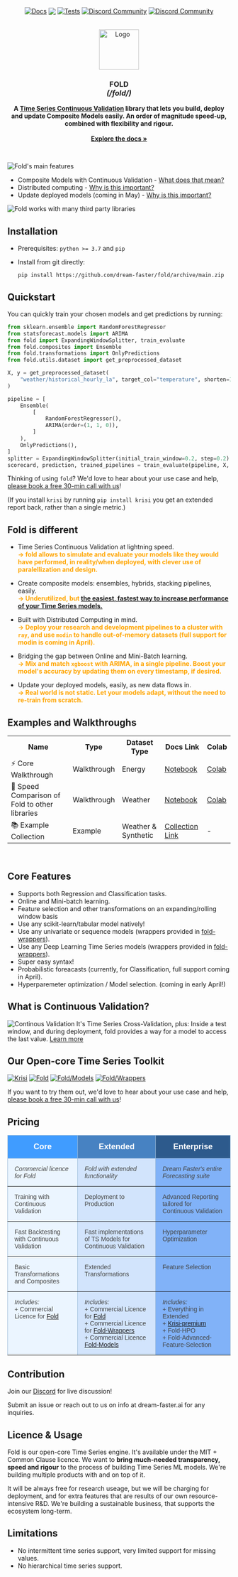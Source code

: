 <!-- # Fold -->

<p align="center" style="display:flex; width:100%; align-items:center; justify-content:center;">
  <a style="margin:2px" href="https://dream-faster.github.io/fold/"><img alt="Docs" src="https://img.shields.io/github/actions/workflow/status/dream-faster/fold/docs.yaml?logo=readthedocs"></a>
  <a style="margin:2px" href="https://codecov.io/gh/dream-faster/fold" ><img src="https://codecov.io/gh/dream-faster/fold/branch/main/graph/badge.svg?token=Z7I2XSF188"/></a>
  <a style="margin:2px" href="https://github.com/dream-faster/fold/actions/workflows/tests.yaml"><img alt="Tests" src="https://github.com/dream-faster/fold/actions/workflows/tests.yaml/badge.svg"/></a>
  <a style="margin:2px" href="https://discord.gg/EKJQgfuBpE"><img alt="Discord Community" src="https://img.shields.io/badge/Discord-%235865F2.svg?logo=discord&logoColor=white"></a>
  <a style="margin:2px" href="https://calendly.com/mark-szulyovszky/consultation"><img alt="Discord Community" src="https://shields.io/badge/-Speak%20with%20us-orange?logo=minutemailer&logoColor=white"></a>
</p>

<!-- PROJECT LOGO -->
<br />
<div align="center">
  <a href="https://dream-faster.github.io/fold/">
    <img src="https://raw.githubusercontent.com/dream-faster/fold/main/docs/images/logo.svg" alt="Logo" width="90" >
  </a>
<h3 align="center"><b>FOLD</b><br> <i>(/fold/)</i></h3>
  <p align="center">
    <b>A <a href="https://dream-faster.github.io/fold/concepts/continuous-validation/">Time Series Continuous Validation</a> library that lets you build, deploy and update Composite Models easily. An order of magnitude speed-up, combined with flexibility and rigour.</b><br>
    <br/>
    <a href="https://dream-faster.github.io/fold/"><strong>Explore the docs »</strong></a>
  </p>
</div>
<br />

<!-- INTRO -->

![Fold's main features](https://raw.githubusercontent.com/dream-faster/fold/main/docs/images/overview_diagrams/main_features.svg)

- Composite Models with Continuous Validation - [What does that mean?](https://dream-faster.github.io/fold/concepts/continuous-validation/)
- Distributed computing - [Why is this important?](#Fold-is-different)
- Update deployed models (coming in May) - [Why is this important?](#Fold-is-different)

![Fold works with many third party libraries](https://raw.githubusercontent.com/dream-faster/fold/main/docs/images/overview_diagrams/third_party.svg)

<!-- GETTING STARTED -->

## Installation

- Prerequisites: `python >= 3.7` and `pip`

- Install from git directly:
  ```
  pip install https://github.com/dream-faster/fold/archive/main.zip
  ```

## Quickstart

You can quickly train your chosen models and get predictions by running:

```py
from sklearn.ensemble import RandomForestRegressor
from statsforecast.models import ARIMA
from fold import ExpandingWindowSplitter, train_evaluate
from fold.composites import Ensemble
from fold.transformations import OnlyPredictions
from fold.utils.dataset import get_preprocessed_dataset

X, y = get_preprocessed_dataset(
    "weather/historical_hourly_la", target_col="temperature", shorten=1000
)

pipeline = [
    Ensemble(
        [
            RandomForestRegressor(),
            ARIMA(order=(1, 1, 0)),
        ]
    ),
    OnlyPredictions(),
]
splitter = ExpandingWindowSplitter(initial_train_window=0.2, step=0.2)
scorecard, prediction, trained_pipelines = train_evaluate(pipeline, X, y, splitter)
```

Thinking of using `fold`? We'd love to hear about your use case and help, [please book a free 30-min call with us](https://calendly.com/mark-szulyovszky/consultation)!

(If you install `krisi` by running `pip install krisi` you get an extended report back, rather than a single metric.)

## Fold is different

- Time Series Continuous Validation at lightning speed.<br/>
  <span style="color:orange;">**→ fold allows to simulate and evaluate your models like they would have performed, in reality/when deployed, with clever use of paralellization and design.**</span>

- Create composite models: ensembles, hybrids, stacking pipelines, easily.<br/>
  <span style="color:orange;">**→ Underutilized, but [the easiest, fastest way to increase performance of your Time Series models.](https://linkinghub.elsevier.com/retrieve/pii/S0169207022001480)**
  </span>

- Built with Distributed Computing in mind.<br/>
  <span style="color:orange;">**→ Deploy your research and development pipelines to a cluster with `ray`, and use `modin` to handle out-of-memory datasets (full support for modin is coming in April).**</span>

- Bridging the gap between Online and Mini-Batch learning.<br/>
  <span style="color:orange;">**→ Mix and match `xgboost` with ARIMA, in a single pipeline. Boost your model's accuracy by updating them on every timestamp, if desired.**</span>

- Update your deployed models, easily, as new data flows in.<br/>
  <span style="color:orange;">**→ Real world is not static. Let your models adapt, without the need to re-train from scratch.**</span>

<!-- GETTING STARTED -->

## Examples and Walkthroughs

<table style="width:100%">
  <tr>
    <th>Name</th>
    <th>Type</th>
    <th>Dataset Type</th>
    <th>Docs Link</th>
    <th>Colab</th>
  </tr>
  <tr>
    <td> 
     ⚡️ Core Walkthrough
    </td>
    <td>Walkthrough</td>
    <td>Energy</td>
    <td>  
      <a href='https://dream-faster.github.io/fold/walkthroughs/core_walkthrough/' target="_blank">Notebook</a>
    </td>
    <td>
     <a href='https://colab.research.google.com/drive/1CVhxOmbHO9PvsdHfGvR91ilJUqEnUuy8?usp=sharing' target="_blank">Colab</a>
    </td>
  </tr>
  <tr>
    <td> 
    🚄 Speed Comparison of Fold to other libraries
    </td>
    <td>Walkthrough</td>
    <td>Weather</td>
    <td> 
        <a href='https://dream-faster.github.io/fold/walkthroughs/benchmarking_sktime_fold/' target="_blank">
        Notebook
        </a>
    </td>
    <td>
        <a href='https://colab.research.google.com/drive/1iLXpty-j1kpDCzLM4fCsP3fLoS_DFN1C?usp=sharing' target="_blank"> 
        Colab
        </a>
    </td>
  </tr>
  <tr>
    <td> 
    📚 Example Collection
    </td>
    <td>Example</td>
    <td>Weather & Synthetic</td>
    <td> 
        <a href='https://dream-faster.github.io/fold/generated/gallery/' target="_blank">
        Collection Link
        </a>
    </td>
    <td>
    -
    </td>
  </tr>
</table>

<br/>

## Core Features

- Supports both Regression and Classification tasks.
- Online and Mini-batch learning.
- Feature selection and other transformations on an expanding/rolling window basis
- Use any scikit-learn/tabular model natively!
- Use any univariate or sequence models (wrappers provided in [fold-wrappers](https://github.com/dream-faster/fold-wrappers)).
- Use any Deep Learning Time Series models (wrappers provided in [fold-wrappers](https://github.com/dream-faster/fold-wrappers)).
- Super easy syntax!
- Probabilistic foreacasts (currently, for Classification, full support coming in April).
- Hyperparemeter optimization / Model selection. (coming in early April!)

## What is Continuous Validation?

![Continous Validation](https://raw.githubusercontent.com/dream-faster/fold/main/docs/images/technical_diagrams/continous_validation.svg)
It's Time Series Cross-Validation, plus:
Inside a test window, and during deployment, fold provides a way for a model to access the last value.
[Learn more](https://dream-faster.github.io/fold/concepts/continuous-validation/)

## Our Open-core Time Series Toolkit

[![Krisi](https://raw.githubusercontent.com/dream-faster/fold/main/docs/images/overview_diagrams/dream_faster_suite_krisi.svg)](https://github.com/dream-faster/krisi)
[![Fold](https://raw.githubusercontent.com/dream-faster/fold/main/docs/images/overview_diagrams/dream_faster_suite_fold.svg)](https://github.com/dream-faster/fold)
[![Fold/Models](https://raw.githubusercontent.com/dream-faster/fold/main/docs/images/overview_diagrams/dream_faster_suite_fold_models.svg)](https://github.com/dream-faster/fold-models)
[![Fold/Wrappers](https://raw.githubusercontent.com/dream-faster/fold/main/docs/images/overview_diagrams/dream_faster_suite_fold_wrappers.svg)](https://github.com/dream-faster/fold-wrappers)

If you want to try them out, we'd love to hear about your use case and help, [please book a free 30-min call with us](https://calendly.com/mark-szulyovszky/consultation)!

## Pricing

<style type="text/css">
.tg  {border-collapse:collapse;border-color:#9ABAD9;border-spacing:0;}
.tg td{background-color:#EBF5FF;border-color:#9ABAD9;border-style:solid;border-width:1px;color:#444;
  font-family:Arial, sans-serif;font-size:14px;overflow:hidden;padding:15px 15px;word-break:normal;}
.tg th{background-color:#409cff;border-color:#9ABAD9;border-style:solid;border-width:1px;color:#fff;
  font-family:Arial, sans-serif;font-size:14px;font-weight:normal;overflow:hidden;padding:15px 15px;word-break:normal;}
.tg .tg-phtq{background-color:#D2E4FC;border-color:inherit;text-align:left;vertical-align:top}
.tg .tg-2jrw{background-color:#2d5a8c;border-color:inherit;font-size:18px;text-align:center;vertical-align:top}
.tg .tg-7jts{border-color:inherit;font-size:18px;text-align:center;vertical-align:top}
.tg .tg-ybdt{background-color:#4782c2;border-color:inherit;font-size:18px;text-align:center;vertical-align:top}
.tg .tg-0pky{border-color:inherit;text-align:left;vertical-align:top}
.tg .tg-85ys{background-color:#81b2f8;border-color:inherit;text-align:left;vertical-align:top}
</style>
<table class="tg">
<thead>
  <tr>
    <th class="tg-7jts"><span style="font-weight:bold">Core</span></th>
    <th class="tg-ybdt"><span style="font-weight:bold">Extended</span></th>
    <th class="tg-2jrw"><span style="font-weight:bold">Enterprise</span></th>
  </tr>
</thead>
<tbody>
  <tr>
    <td class="tg-0pky"><span style="font-style:italic">Commercial licence for Fold</span></td>
    <td class="tg-phtq"><span style="font-style:italic">Fold with extended functionality</span></td>
    <td class="tg-85ys"><span style="font-style:italic">Dream Faster's entire Forecasting suite</span></td>
  </tr>
  <tr>
    <td class="tg-0pky">Training with Continuous Validation</td>
    <td class="tg-phtq">Deployment to Production</td>
    <td class="tg-85ys">Advanced Reporting tailored for Continuous Validation</td>
  </tr>
  <tr>
    <td class="tg-0pky">Fast Backtesting with Continuous Validation</td>
    <td class="tg-phtq">Fast implementations of TS Models for Continuous Validation</td>
    <td class="tg-85ys">Hyperparameter Optimization</td>
  </tr>
  <tr>
    <td class="tg-0pky">Basic Transformations and Composites</td>
    <td class="tg-phtq">Extended Transformations</td>
    <td class="tg-85ys">Feature Selection</td>
  </tr>
  <tr>
    <td class="tg-0pky"><span style="font-style:italic">Includes:</span><br>+ Commercial Licence for <a href="https://github.com/dream-faster/fold" target="_blank" rel="noopener noreferrer">Fold</a></td>
    <td class="tg-phtq"><span style="font-style:italic">Includes:</span><br>+ Commercial Licence for <a href="https://github.com/dream-faster/fold" target="_blank" rel="noopener noreferrer">Fold</a><br>+ Commercial Licence for <a href="https://github.com/dream-faster/fold-wrappers" target="_blank" rel="noopener noreferrer">Fold-Wrappers</a><br>+ Commercial Licence <a href="https://github.com/dream-faster/fold-models" target="_blank" rel="noopener noreferrer">Fold-Models</a></td>
    <td class="tg-85ys"><span style="font-style:italic">Includes:</span><br>+ Everything in Extended<br>+ <a href="https://github.com/dream-faster/krisi" target="_blank" rel="noopener noreferrer">Krisi-premium</a><br>+ Fold-HPO<br>+ Fold-Advanced-Feature-Selection</td>
  </tr>
</tbody>
</table>

## Contribution

Join our [Discord](https://discord.gg/EKJQgfuBpE) for live discussion!

Submit an issue or reach out to us on info at dream-faster.ai for any inquiries.

## Licence & Usage

Fold is our open-core Time Series engine. It's available under the MIT + Common Clause licence.
We want to **bring much-needed transparency, speed and rigour** to the process of building Time Series ML models. We're building multiple products with and on top of it.

It will be always free for research useage, but we will be charging for deployment, and for extra features that are results of our own resource-intensive R&D. We're building a sustainable business, that supports the ecosystem long-term.

## Limitations

- No intermittent time series support, very limited support for missing values.
- No hierarchical time series support.
